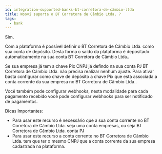 ```yaml
---
id: integration-supported-banks-bt-corretora-de-câmbio-ltda
title: Woovi suporta o BT Corretora de Câmbio Ltda. ?
tags:
  - bank
---
```


Sim.

Com a plataforma é possível definir o BT Corretora de Câmbio Ltda. como sua conta de depósito. Desta forma o saldo da plataforma é depositado automaticamente na sua conta BT Corretora de Câmbio Ltda..

Se sua empresa já tem a chave Pix CNPJ já defindo na sua conta PJ BT Corretora de Câmbio Ltda. não precisa realizar nenhum ajuste. Para ativar basta configurar como chave de depósito a chave Pix que está associada a conta corrente da sua empresa no BT Corretora de Câmbio Ltda..

Você também pode configurar webhooks, nesta modalidade para cada pagamento recebido você pode configurar webhooks para ser notificado de pagamentos.

Dicas Importantes:

- Para usar este recurso é necessário que a sua conta corrente no BT Corretora de Câmbio Ltda. seja uma conta empresas, ou seja BT Corretora de Câmbio Ltda. conta PJ
- Para usar este recurso a conta corrente no BT Corretora de Câmbio Ltda. tem que ter o mesmo CNPJ que a conta corrente da sua empresa cadastrada na plataforma.
